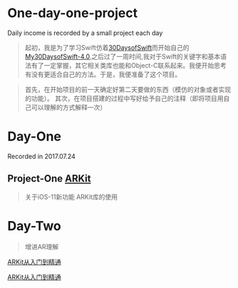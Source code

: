 # One-day-one-project
Daily income is recorded by a small project each day

> 起初，我是为了学习Swift仿着[30DaysofSwift](https://github.com/allenwong/30DaysofSwift)而开始自己的[My30DaysofSwift-4.0](https://github.com/Blanbok/My30DaysofSwift-4.0),之后过了一周时间,我对于Swift的关键字和基本语法有了一定掌握，其它相关类库也能和Object-C联系起来。我便开始思考有没有更适合自己的方法。于是，我便准备了这个项目。

> 首先，在开始项目的前一天确定好第二天要做的东西（模仿的对象或者实现的功能）。
其次，在项目搭建的过程中写好给予自己的注释（即将项目用自己可以理解的方式解释一次）

# Day-One

Recorded in 2017.07.24

## Project-One [ARKit](./Day-one/ARKitDemo)
> 关于iOS-11新功能 ARKit库的使用

# Day-Two
> 增进AR理解

[ARKit从入门到精通](http://blog.csdn.net/qq_34047841/article/details/73435609)

[ARKit从入门到精通](http://blog.csdn.net/u013263917/article/details/72903174)
